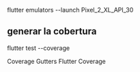 flutter emulators --launch Pixel_2_XL_API_30


## generar la cobertura
flutter test --coverage


Coverage Gutters 
Flutter Coverage